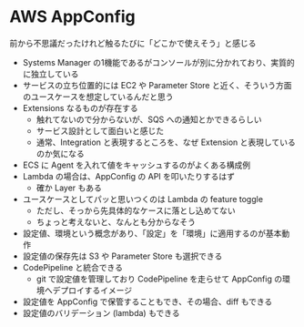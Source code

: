 # AWS AppConfig

前から不思議だったけれど触るたびに「どこかで使えそう」と感じる

- Systems Manager の1機能であるがコンソールが別に分かれており、実質的に独立している
- サービスの立ち位置的には EC2 や Parameter Store と近く、そういう方面のユースケースを想定しているんだと思う
- Extensions なるものが存在する
  - 触れてないので分からないが、SQS への通知とかできるらしい
  - サービス設計として面白いと感じた
  - 通常、Integration と表現するところを、なぜ Extension と表現しているのか気になる
- ECS に Agent を入れて値をキャッシュするのがよくある構成例
- Lambda の場合は、AppConfig の API を叩いたりするはず
  - 確か Layer もある
- ユースケースとしてパッと思いつくのは Lambda の feature toggle
  - ただし、そっから先具体的なケースに落とし込めてない
  - ちょっと考えないと、なんとも分からなそう
- 設定値、環境という概念があり、「設定」を「環境」に適用するのが基本動作
- 設定値の保存先は S3 や Parameter Store も選択できる
- CodePipeline と統合できる
  - git で設定値を管理しており CodePipeline を走らせて AppConfig の環境へデプロイするイメージ
- 設定値を AppConfig で保管することもでき、その場合、diff もできる
- 設定値のバリデーション (lambda) もできる
